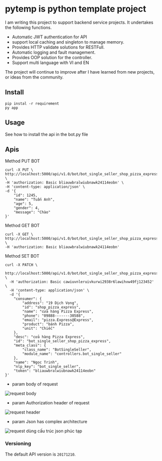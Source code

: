 # pytemp is python template project

I am writing this project to support backend service projects.
It undertakes the following functions.


- Automatic JWT authentication for API
- support local caching and singleton to manage memory.
- Provides HTTP validate solutions for RESTFull.
- Automatic logging and fault management.
- Provides OOP solution for the controller.
- Support multi language with VI and EN

The project will continue to improve after I have learned from
new projects, or ideas from the community.

## Install

    pip instal -r requirement
    py app

## Usage

See how to install the api in the bot.py file

## Apis

Method PUT BOT

```
curl -X PUT \
http://localhost:5000/api/v1.0/bot/bot_single_seller_shop_pizza_express \
-H 'authorization: Basic bliauwbralwiubnawk24114eobn' \
-H 'content-type: application/json' \
-d '{
    "id": 1245,
    "name": "Tuấn Anh",
    "age": 5,
    "gender": 4,
    "message": "Chào"
}'
```

Method GET BOT

```
curl -X GET \
http://localhost:5000/api/v1.0/bot/bot_single_seller_shop_pizza_express \
-H 'authorization: Basic bliauwbralwiubnawk24114eobn'
```

Method SET BOT

```
curl -X PATCH \
  http://localhost:5000/api/v1.0/bot/bot_single_seller_shop_pizza_express \
  -H 'authorization: Basic cawiuvnleruivkurwi2938r6lawihvw49fj123452' \
  -H 'content-type: application/json' \
  -d '{
    "consumer": {
        "address": "19 Dịch Vọng",
        "id": "shop_pizza_express",
        "name": "cửa hàng Pizza Express",
        "phone": "09888-------30588",
        "email": "pizza.Express@Express",
        "product": "bánh Pizza",
        "unit": "Chiếc"
    },
    "desc": "cửa hàng Pizza Express",
    "id": "bot_single_seller_shop_pizza_express",
    "meta_class": {
        "class_name": "BotSingleSeller",
        "module_name": "controllers.bot_single_seller"
    },
    "name": "Ngọc Trinh",
    "nlp_key": "bot_single_seller",
    "token": "bliauwbralwiubnawk24114eobn"
}'
```

* param body of request

![request body](https://github.com/ongxabeou/pytemp/raw/master/resources/images/1.png)

* param Authorization header of request

![request header](https://github.com/ongxabeou/pytemp/raw/master/resources/images/2.PNG)

* param Json has complex architecture

![request dùng cấu trúc json phúc tạp](https://github.com/ongxabeou/pytemp/raw/master/resources/images/3.PNG)

### Versioning

The default API version is `20171210`.